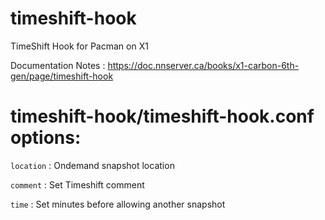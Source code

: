 # timeshift-hook
TimeShift Hook for Pacman on X1

Documentation Notes : https://doc.nnserver.ca/books/x1-carbon-6th-gen/page/timeshift-hook

# timeshift-hook/timeshift-hook.conf options:
`location` : Ondemand snapshot location 

`comment` : Set Timeshift comment

`time` : Set minutes before allowing another snapshot
